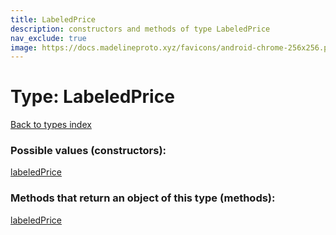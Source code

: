 ```yaml
---
title: LabeledPrice
description: constructors and methods of type LabeledPrice
nav_exclude: true
image: https://docs.madelineproto.xyz/favicons/android-chrome-256x256.png
---
```

# Type: LabeledPrice
[Back to types index](index.html)



### Possible values (constructors):

[labeledPrice](/API_docs/constructors/labeledPrice.html)  



### Methods that return an object of this type (methods):



[labeledPrice](/API_docs/constructors/labeledPrice.html)  

